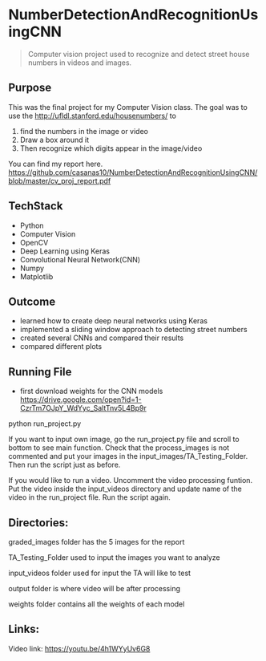 # NumberDetectionAndRecognitionUsingCNN
> Computer vision project used to recognize and detect street house numbers in videos and images.

## Purpose
This was the final project for my Computer Vision class. The goal was to use the http://ufldl.stanford.edu/housenumbers/ to 
1) find the numbers in the image or video
2) Draw a box around it 
3) Then recognize which digits appear in the image/video

You can find my report here. https://github.com/casanas10/NumberDetectionAndRecognitionUsingCNN/blob/master/cv_proj_report.pdf

## TechStack
* Python 
* Computer Vision
* OpenCV
* Deep Learning using Keras
* Convolutional Neural Network(CNN)
* Numpy
* Matplotlib

## Outcome
* learned how to create deep neural networks using Keras
* implemented a sliding window approach to detecting street numbers
* created several CNNs and compared their results
* compared different plots 


## Running File
- first download weights for the CNN models https://drive.google.com/open?id=1-CzrTm7OJpY_WdYyc_SaltTnv5L4Bp9r

python run_project.py

If you want to input own image, go the run_project.py file and scroll to bottom to see main function. 
Check that the process_images is not commented and put your images in the input_images/TA_Testing_Folder.
Then run the script just as before.

If you would like to run a video. Uncomment the video processing funtion. 
Put the video inside the input_videos directory and update name of the video in the run_project file.
Run the script again. 

## Directories:
graded_images folder has the 5 images for the report

TA_Testing_Folder used to input the images you want to analyze

input_videos folder used for input the TA will like to test

output folder is where video will be after processing

weights folder contains all the weights of each model

## Links:
Video link: https://youtu.be/4h1WYyUv6G8

